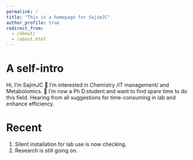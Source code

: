 ```yaml
---
permalink: /
title: "This is a homepage for SajimJC"
author_profile: true
redirect_from: 
  - /about/
  - /about.html
---
```



A self-intro
======
Hi, I’m SajimJC
👀 I’m interested in Chemistry /IT management/ and Metabolomics.
💞️ I’m now a Ph D.student and want to find spare time to do this field. Hearing from all suggestions for time-consuming in lab and enhance efficiency.

Recent 
======
1. Silent installation for lab use is now checking.
2. Research is still going on.

